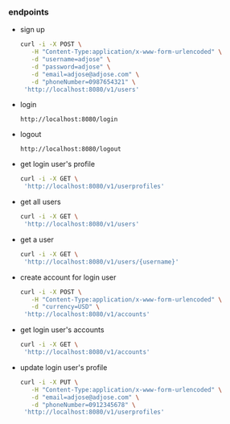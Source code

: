 ### endpoints
- sign up
    ```bash
    curl -i -X POST \
       -H "Content-Type:application/x-www-form-urlencoded" \
       -d "username=adjose" \
       -d "password=adjose" \
       -d "email=adjose@adjose.com" \
       -d "phoneNumber=0987654321" \
     'http://localhost:8080/v1/users'
    ```
- login
    ```
    http://localhost:8080/login
    ```
- logout
    ```
    http://localhost:8080/logout
    ```
- get login user's profile
    ```bash
    curl -i -X GET \
     'http://localhost:8080/v1/userprofiles'
    ```
- get all users
    ```bash
    curl -i -X GET \
     'http://localhost:8080/v1/users'
    ```
- get a user
    ```bash
    curl -i -X GET \
     'http://localhost:8080/v1/users/{username}'
    ```
- create account for login user
    ```bash
    curl -i -X POST \
       -H "Content-Type:application/x-www-form-urlencoded" \
       -d "currency=USD" \
     'http://localhost:8080/v1/accounts'
    ```
- get login user's accounts
    ```bash
    curl -i -X GET \
     'http://localhost:8080/v1/accounts'
    ```
- update login user's profile
    ```bash
    curl -i -X PUT \
       -H "Content-Type:application/x-www-form-urlencoded" \
       -d "email=adjose@adjose.com" \
       -d "phoneNumber=0912345678" \
     'http://localhost:8080/v1/userprofiles'
    ```


